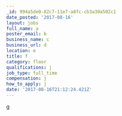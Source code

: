 ```yaml
---
_id: 994a5de0-82c7-11e7-a8fc-cb3a30a502c1
date_posted: '2017-08-16'
layout: jobs
full_name: a
poster_email: b
business_name: c
business_url: d
location: e
title: f
category: floor
qualifications: j
job_type: full_time
compensation: j
how_to_apply: j
date: '2017-08-16T21:12:24.421Z'
---
```

g

